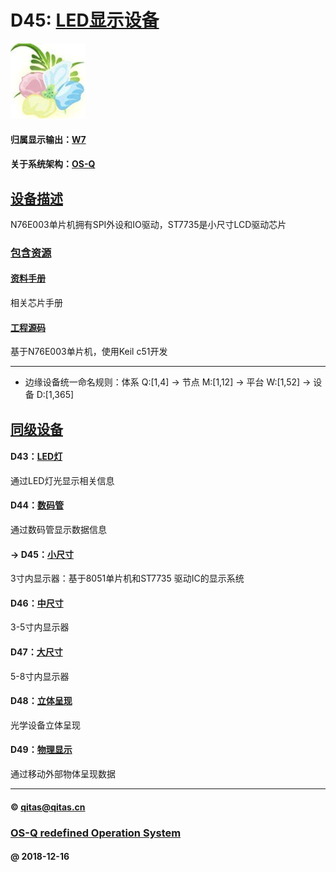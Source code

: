 ﻿# D45: [LED显示设备](https://github.com/OS-Q/D45) 

[![sites](OS-Q/OS-Q.png)](http://www.OS-Q.com)

#### 归属显示输出：[W7](https://github.com/OS-Q/W7)

#### 关于系统架构：[OS-Q](https://github.com/OS-Q/OS-Q)

## [设备描述](https://github.com/OS-Q/D45/wiki) 

N76E003单片机拥有SPI外设和IO驱动，ST7735是小尺寸LCD驱动芯片

### [包含资源](OS-Q/) 

#### [资料手册](docs/)

相关芯片手册

#### [工程源码](project/)

基于N76E003单片机，使用Keil c51开发

---

- 边缘设备统一命名规则：体系 Q:[1,4] -> 节点 M:[1,12] -> 平台 W:[1,52] -> 设备 D:[1,365]

## [同级设备](https://github.com/OS-Q/W7/wiki) 

#### D43：[LED灯](https://github.com/OS-Q/D43)

通过LED灯光显示相关信息

#### D44：[数码管](https://github.com/OS-Q/D44)

通过数码管显示数据信息

#### -> D45：[小尺寸](https://github.com/OS-Q/D45)

3寸内显示器：基于8051单片机和ST7735 驱动IC的显示系统

#### D46：[中尺寸](https://github.com/OS-Q/D46)

3-5寸内显示器

#### D47：[大尺寸](https://github.com/OS-Q/D47)

5-8寸内显示器

#### D48：[立体呈现](https://github.com/OS-Q/D48)

光学设备立体呈现

#### D49：[物理显示](https://github.com/OS-Q/D49)

通过移动外部物体呈现数据

---

####  © qitas@qitas.cn
###  [OS-Q redefined Operation System](http://www.OS-Q.com)
####  @ 2018-12-16
